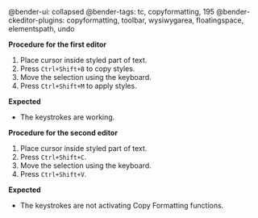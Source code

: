 @bender-ui: collapsed
@bender-tags: tc, copyformatting, 195
@bender-ckeditor-plugins: copyformatting, toolbar, wysiwygarea, floatingspace, elementspath, undo

**Procedure for the first editor**

1. Place cursor inside styled part of text.
2. Press `Ctrl+Shift+B` to copy styles.
3. Move the selection using the keyboard.
4. Press `Ctrl+Shift+M` to apply styles.

**Expected**

* The keystrokes are working.

**Procedure for the second editor**

1. Place cursor inside styled part of text.
2. Press `Ctrl+Shift+C`.
3. Move the selection using the keyboard.
4. Press `Ctrl+Shift+V`.

**Expected**

* The keystrokes are not activating Copy Formatting functions.
